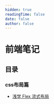 ```yaml
---
hidden: true
readingTime: false
date: false
author: false
---
```


# 前端笔记

## 目录

### css布局篇

- [浅学 Flex 流式布局](./flex.md)

